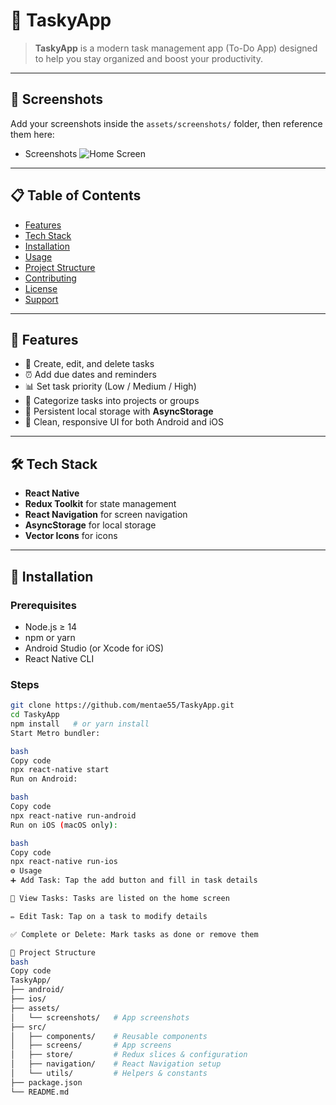 # 📱 TaskyApp

> **TaskyApp** is a modern task management app (To-Do App) designed to help you stay organized and boost your productivity.

---

## 📸 Screenshots  

Add your screenshots inside the `assets/screenshots/` folder, then reference them here:

- Screenshots 
  ![Home Screen](./assets/screenshots/home.png)  

---

## 📋 Table of Contents

- [Features](#-features)  
- [Tech Stack](#-tech-stack)  
- [Installation](#-installation)  
- [Usage](#-usage)  
- [Project Structure](#-project-structure)  
- [Contributing](#-contributing)  
- [License](#-license)  
- [Support](#-support)  

---

## 🔑 Features

- 📝 Create, edit, and delete tasks  
- ⏰ Add due dates and reminders  
- 📊 Set task priority (Low / Medium / High)  
- 📂 Categorize tasks into projects or groups  
- 💾 Persistent local storage with **AsyncStorage**  
- 🎨 Clean, responsive UI for both Android and iOS  

---

## 🛠 Tech Stack

- **React Native**  
- **Redux Toolkit** for state management  
- **React Navigation** for screen navigation  
- **AsyncStorage** for local storage  
- **Vector Icons** for icons  

---

## 🚀 Installation

### Prerequisites
- Node.js ≥ 14  
- npm or yarn  
- Android Studio (or Xcode for iOS)  
- React Native CLI  

### Steps
```bash
git clone https://github.com/mentae55/TaskyApp.git
cd TaskyApp
npm install   # or yarn install
Start Metro bundler:

bash
Copy code
npx react-native start
Run on Android:

bash
Copy code
npx react-native run-android
Run on iOS (macOS only):

bash
Copy code
npx react-native run-ios
⚙️ Usage
➕ Add Task: Tap the add button and fill in task details

👀 View Tasks: Tasks are listed on the home screen

✏️ Edit Task: Tap on a task to modify details

✅ Complete or Delete: Mark tasks as done or remove them

📂 Project Structure
bash
Copy code
TaskyApp/
├── android/
├── ios/
├── assets/
│   └── screenshots/   # App screenshots
├── src/
│   ├── components/    # Reusable components
│   ├── screens/       # App screens
│   ├── store/         # Redux slices & configuration
│   ├── navigation/    # React Navigation setup
│   └── utils/         # Helpers & constants
├── package.json
└── README.md
